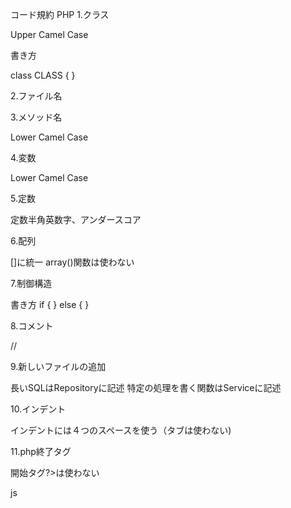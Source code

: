コード規約
PHP
1.クラス

Upper Camel Case

書き方

class CLASS 
{
}

2.ファイル名

3.メソッド名

Lower Camel Case

4.変数

Lower Camel Case

5.定数

定数半角英数字、アンダースコア

6.配列

[]に統一
array()関数は使わない

7.制御構造

書き方
if {
} else {
}

8.コメント

//

9.新しいファイルの追加

長いSQLはRepositoryに記述
特定の処理を書く関数はServiceに記述

10.インデント

インデントには４つのスペースを使う（タブは使わない)

11.php終了タグ

開始タグ?>は使わない

js
